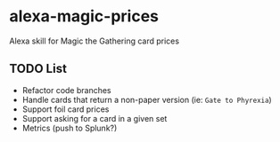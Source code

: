 # alexa-magic-prices
Alexa skill for Magic the Gathering card prices

## TODO List
- Refactor code branches
- Handle cards that return a non-paper version (ie: `Gate to Phyrexia`)
- Support foil card prices
- Support asking for a card in a given set
- Metrics (push to Splunk?)
